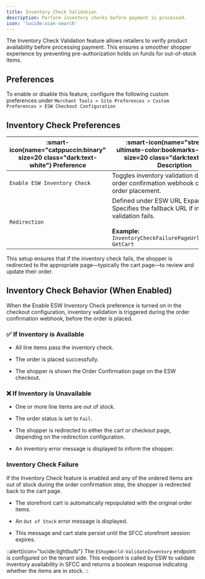 ```yaml
---
title: Inventory Check Validation
description: Perform inventory checks before payment is processed.
icon: 'lucide:scan-search'
---
```


The Inventory Check Validation feature allows retailers to verify product availability before processing payment. This ensures a smoother shopper experience by preventing pre-authorization holds on funds for out-of-stock items.

## Preferences

To enable or disable this feature, configure the following custom preferences under `Merchant Tools > Site Preferences > Custom Preferences > ESW Checkout Configuration`

## Inventory Check Preferences

| :smart-icon{name="catppuccin:binary" size=20 class="dark:text-white"} **Preference** | :smart-icon{name="streamline-ultimate-color:bookmarks-document" size=20 class="dark:text-white"} **Description** |
|---|---|
| `Enable ESW Inventory Check` | Toggles inventory validation during the order confirmation webhook call, prior to order placement. |
| `Redirection` | Defined under ESW URL Expansion Pairs. Specifies the fallback URL if inventory validation fails. <br><br>**Example:** `InventoryCheckFailurePageUrl\|EShopWorld-GetCart` |


This setup ensures that if the inventory check fails, the shopper is redirected to the appropriate page—typically the cart page—to review and update their order.

## Inventory Check Behavior (When Enabled)

When the Enable ESW Inventory Check preference is turned on in the checkout configuration, inventory validation is triggered during the order confirmation webhook, before the order is placed.

### ✅ If Inventory is Available

- All line items pass the inventory check.

- The order is placed successfully.

- The shopper is shown the Order Confirmation page on the ESW checkout.

### ❌ If Inventory is Unavailable

- One or more line items are out of stock.

- The order status is set to `Fail`.

- The shopper is redirected to either the cart or checkout page, depending on the redirection configuration.

- An inventory error message is displayed to inform the shopper.

### Inventory Check Failure

If the Inventory Check feature is enabled and any of the ordered items are out of stock during the order confirmation step, the shopper is redirected back to the cart page.

- The storefront cart is automatically repopulated with the original order items.

- An `Out of Stock` error message is displayed.

- This message and cart state persist until the SFCC storefront session expires.

::alert{icon="lucide:lightbulb"}
  The `EShopWorld-ValidateInventory` endpoint is configured on the tenant side. This endpoint is called by ESW to validate inventory availability in SFCC and returns a boolean response indicating whether the items are in stock.
::
